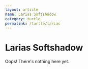 ```yaml
---
layout: article
name: Larias Softshadow
category: turtle
permalink: /turtle/larias
---
```


# Larias Softshadow

Oops! There's nothing here yet.